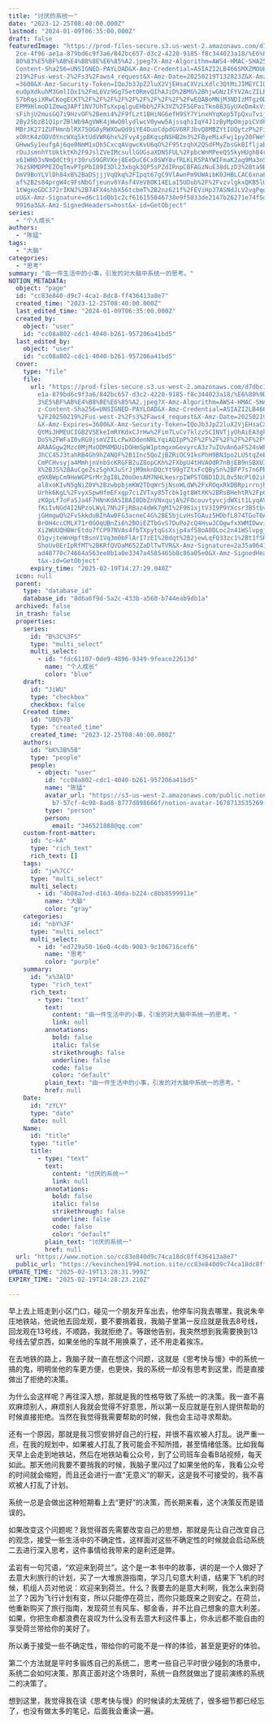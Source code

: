 ```yaml
---
title: "讨厌的系统一"
date: "2023-12-25T08:40:00.000Z"
lastmod: "2024-01-09T06:35:00.000Z"
draft: false
featuredImage: "https://prod-files-secure.s3.us-west-2.amazonaws.com/d7dbc101-8\
  2ce-4f96-ae1a-879bd6c9f3a6/842bc657-d3c2-4220-9185-f8c344023a18/%E6%80%9D%E8%\
  80%83%E5%BF%AB%E4%B8%8E%E6%85%A2.jpeg?X-Amz-Algorithm=AWS4-HMAC-SHA256&X-Amz-\
  Content-Sha256=UNSIGNED-PAYLOAD&X-Amz-Credential=ASIAZI2LB466SMXZMOUE%2F20250\
  219%2Fus-west-2%2Fs3%2Faws4_request&X-Amz-Date=20250219T132823Z&X-Amz-Expires\
  =3600&X-Amz-Security-Token=IQoJb3JpZ2luX2VjEHsaCXVzLXdlc3QtMiJIMEYCIQDbAwEFVq\
  euOpXdkuhM3GmlIDxI%2FmL6Vz9Gg75etORmvQIhAJiD%2BMG%2BhjwGNzIFYV2AcZILEiVjn8S74\
  57bRqsiXRwCKogECKT%2F%2F%2F%2F%2F%2F%2F%2F%2F%2FwEQABoMNjM3NDIzMTgzODA1IgwIDz\
  EPM9HlmoD1Zmwq3APf1NV7UhTsXxpqlguEHbb%2Fk3VZ%2F5GPaiTkn883GyUXeDm4xViMI2XTW4u\
  sFihjU2musGQ7i9HzvOF%2Bemi4%2F9fLzt1BHiNG6efH9SY7YinxHYqKep5TpQxuTvijF9YlShX%\
  2By2SbzB1Q1prZBlWb9AgVWK4jWwQ0lydlwcV0yww5AjssqhiIqY4J1zByMpOmjpiCVdFu6awM0oI\
  MBrJK271ZUFHmnblRX75OG8yRWXGwQd9iYE4DuoCdpdGV6RFJbvQ8MBZYtIUQytzP%2FimqWN%2Fg\
  xORtK4zODVOYncWXq5ktUdVWR6hx%2Fvy4jpBKqspNSHB2m3%2FByeMixFwj1py20FWe%2FSgQceE\
  GHwwSy1eufgAj6qe0NmM1xOh5CxcqAVgwcKvU6qO%2F95tzqhX2QSdFMyZbsGkBIfljabGmBJPubd\
  rDuJsmnhYtUktktKh2F9JslZVeIMcsullGUGsaXDN5FUL%2FpbcWnMPeeQS5kyHUghB4rteAVVStF\
  x61WH03sNmQdCt9jr30ruS9GRVXej8EeDuC6Cx0SWY8vfRLKLR5PAYWIFmaK2ag9Ma3nSmHXzTcig\
  76zSRMDPPEZOqTmvPTpPbI89I3Dl23xbgk3QP5sPZdIRnpCBFAGzNuE38dLzD3%2Bta9BjqkAYGS4\
  DmV9BoYLVlDh84xB%2BaDSjjjVqQkq%2FIpqt67gC9VlAwnPm9UWAibK0JHBLCAC6xnaFjuuTygdS\
  af%2B2s84prgW4c9FsNbGfjeunv8YAsf4VeV8OK14ELaI5UDub%2F%2FvzvlgkxQKB5lUYHfExJRc\
  1tWgnoGDC372rIKNJ%2B74FX4shbX56tcbmT%2B2nz621f%2FEViHpJ7ASNdJLV2vgPqoZ%2FKwIn\
  oU&X-Amz-Signature=d6c11d0b1c2cf616155046738e9f5033de2147b26271e74f5d1a8e519b\
  9916a3&X-Amz-SignedHeaders=host&x-id=GetObject"
series:
  - "个人成长"
authors:
  - "陈猛"
tags:
  - "大脑"
categories:
  - "思考"
summary: "由一件生活中的小事，引发的对大脑中系统一的思考。"
NOTION_METADATA:
  object: "page"
  id: "cc83e840-d9c7-4ca1-8dc8-ff436413a8e7"
  created_time: "2023-12-25T08:40:00.000Z"
  last_edited_time: "2024-01-09T06:35:00.000Z"
  created_by:
    object: "user"
    id: "cc08a802-cdc1-4040-b261-957206a41bd5"
  last_edited_by:
    object: "user"
    id: "cc08a802-cdc1-4040-b261-957206a41bd5"
  cover:
    type: "file"
    file:
      url: "https://prod-files-secure.s3.us-west-2.amazonaws.com/d7dbc101-82ce-4f96-a\
        e1a-879bd6c9f3a6/842bc657-d3c2-4220-9185-f8c344023a18/%E6%80%9D%E8%80%8\
        3%E5%BF%AB%E4%B8%8E%E6%85%A2.jpeg?X-Amz-Algorithm=AWS4-HMAC-SHA256&X-Am\
        z-Content-Sha256=UNSIGNED-PAYLOAD&X-Amz-Credential=ASIAZI2LB466YMSZO2NZ\
        %2F20250219%2Fus-west-2%2Fs3%2Faws4_request&X-Amz-Date=20250219T132729Z\
        &X-Amz-Expires=3600&X-Amz-Security-Token=IQoJb3JpZ2luX2VjEHsaCXVzLXdlc3\
        QtMiJHMEUCIGB2VSEkeImRYKdxCJrHw%2Fim7LvCv7klzz5CINVTjyOhAiEA3gke7cjALyw\
        DoS%2FWFaI0vRG9jsmVZILcPwXDdenNRLYqiAQIpP%2F%2F%2F%2F%2F%2F%2F%2F%2F%2F\
        ARAAGgw2Mzc0MjMxODM4MDUiDOHmSpW1ptmgxmGevyrcA3z7uIUvAn6aFS24sWFS7GAGdY9\
        JhCC45J3tahRB4Gh9hZ4NQF%2B1Inc5QoZjBZRiOC9IksPhH9BN3po2LUStqZeEEGczYAkb\
        CmPCHvsyja4MmhjnVnbScKRGFB2uZ8opCKh%2FXbpU4tHVAOdR7nBjEB9nSBXUI%2FuRE99\
        X%2BJS%2BAuCgeZszSghXJuSrJjM9mknDQcYt99gTZtxFcQBySn%2BFP7s7n6PbhppznDyp\
        q9XBWpCm9HeWGPSrMr2gI8LZ0oOesAM7NHLkesrpIWPSTOBD1DJL0v5NcPl02ih8Z6IcPzs\
        al8xoKIvN5gNiZ0V%2BzwbpbjmKW2TDqWrSjNsoWLdW%2FxROqxRkDBRpirrnjhZe%2FzxF\
        Urhk6KgL%2FvyxSpwHfmEFxgp7ciZVTxy85TcbkIgt8WtXK%2BRsBHehtR%2FpCoOunHsfZ\
        zKOpLf7oFa5Ja4F7HNnKdASIBAI0DbZnVNxqujA%2FOcouvtyvcjdWXit1LyqAV6JpN22OZ\
        fKiIvNGd4I2NPzoLWyL7N%2FjRBaz4dWk7gMI%2F961xjtV3I9P9YXcsr3B5tbvvY%2B2D8\
        jGHmgwQ%2FvSkkduBIhAw0FG3acneC4G%2BE5bjLvHsTGAuz5HDbfL874TGuT0Au4FQQ7%2\
        BrOH4ccCMLX71r0GOqUBnZi6%2BOiEZTbGvS7DuPo2cQ4HswJCOgwfxXWMIDwviWBbjkdl1\
        Xi2WUUQHBWrEtdo7fCP97NVAs4fbTXpytqGsXsjp4af58oA0DLoc2n41WSlvpgjchX7ezRp\
        O1gvjteWnHpftBsnV1Vq3m0bFlArI7zEI%2Bdqt%2B2jewLqFQ33zc1%2Bt1fSR7AtF7UgU\
        ShoUv0ErIpRfMT%2BKRfQVDaM652ZaDlTwTVR&X-Amz-Signature=2a35a0641d52536c8\
        ad48770c74664a563ee8b1a0e3347a4585465b8c86a05e0&X-Amz-SignedHeaders=hos\
        t&x-id=GetObject"
      expiry_time: "2025-02-19T14:27:29.040Z"
  icon: null
  parent:
    type: "database_id"
    database_id: "8d6a6f9d-5a2c-433b-a560-b744eab9db1a"
  archived: false
  in_trash: false
  properties:
    series:
      id: "B%3C%3FS"
      type: "multi_select"
      multi_select:
        - id: "fdc61107-0de9-4896-9349-9feace22613d"
          name: "个人成长"
          color: "blue"
    draft:
      id: "JiWU"
      type: "checkbox"
      checkbox: false
    Created time:
      id: "UBQ%7B"
      type: "created_time"
      created_time: "2023-12-25T08:40:00.000Z"
    authors:
      id: "bK%3B%5B"
      type: "people"
      people:
        - object: "user"
          id: "cc08a802-cdc1-4040-b261-957206a41bd5"
          name: "陈猛"
          avatar_url: "https://s3-us-west-2.amazonaws.com/public.notion-static.com/775523\
            b7-57cf-4c98-8ad8-8777d898666f/notion-avatar-1678713535269.png"
          type: "person"
          person:
            email: "346521888@qq.com"
    custom-front-matter:
      id: "c~kA"
      type: "rich_text"
      rich_text: []
    tags:
      id: "jw%7CC"
      type: "multi_select"
      multi_select:
        - id: "4b08a7ed-d163-40da-b224-c8bb8599911e"
          name: "大脑"
          color: "gray"
    categories:
      id: "nbY%3F"
      type: "multi_select"
      multi_select:
        - id: "ed729a50-16e0-4cdb-9083-9c106716cef6"
          name: "思考"
          color: "purple"
    summary:
      id: "x%3AlD"
      type: "rich_text"
      rich_text:
        - type: "text"
          text:
            content: "由一件生活中的小事，引发的对大脑中系统一的思考。"
            link: null
          annotations:
            bold: false
            italic: false
            strikethrough: false
            underline: false
            code: false
            color: "default"
          plain_text: "由一件生活中的小事，引发的对大脑中系统一的思考。"
          href: null
    Date:
      id: "zYLY"
      type: "date"
      date: null
    Name:
      id: "title"
      type: "title"
      title:
        - type: "text"
          text:
            content: "讨厌的系统一"
            link: null
          annotations:
            bold: false
            italic: false
            strikethrough: false
            underline: false
            code: false
            color: "default"
          plain_text: "讨厌的系统一"
          href: null
  url: "https://www.notion.so/cc83e840d9c74ca18dc8ff436413a8e7"
  public_url: "https://kevinchen1994.notion.site/cc83e840d9c74ca18dc8ff436413a8e7"
UPDATE_TIME: "2025-02-19T13:28:31.999Z"
EXPIRY_TIME: "2025-02-19T14:28:23.210Z"

---
```

<link rel="stylesheet" href="https://cdn.jsdelivr.net/npm/katex@0.16.2/dist/katex.min.css" integrity="sha384-bYdxxUwYipFNohQlHt0bjN/LCpueqWz13HufFEV1SUatKs1cm4L6fFgCi1jT643X" crossorigin="anonymous">


早上去上班走到小区门口，碰见一个朋友开车出去，他停车问我去哪里，我说朱辛庄地铁站，他说他去回龙观，要不要捎着我，我脑子里第一反应就是我去8号线，回龙观在13号线，不顺路，我就拒绝了。等跟他告别，我突然想到我需要换到13号线去望京西，如果坐他的车就不用换乘了，还不用走着挨冻。


在去地铁的路上，我脑子就一直在想这个问题，这就是《思考快与慢》中的系统一搞的鬼，明明坐他的车更方便，也更快，我的系统一却没有思考到这里，而是直接做出了拒绝的决策。


为什么会这样呢？再往深入想，那就是我的性格导致了系统一的决策。我一直不喜欢麻烦别人，麻烦别人我就会觉得不好意思，所以第一反应就是在别人提供帮助的时候直接拒绝。当然在我觉得我需要帮助的时候，我也会主动寻求帮助。


还有一个原因，那就是我习惯安排好自己的行程，并很不喜欢被人打乱。说严重一点，在我的规划中，如果被人打乱了我可能会不知所措，甚至情绪低落。比如我每天早上会走到地铁站，然后在地铁站看公众号，到了公司班车会看B站视频，每天如此。那天他问我要不要捎我的时候，我脑子里闪过了如果坐他的车，我看公众号的时间就会缩短，而且还会进行一直“无意义”的聊天，这是我不可接受的，我不喜欢被人打乱了计划。


系统一总是会做出这种短期看上去“更好”的决策，而长期来看，这个决策反而是错误的。


如果改变这个问题呢？我觉得首先需要改变自己的思想，那就是先让自己改变自己的观念，接受一些生活中的不确定性，这样面对这些不确定性的时候就会启动系统二去进行深入思考，这件事情给我带来的是利还是弊。


孟岩有一句咒语，“欢迎来到荷兰”。这个是一本书中的故事，讲的是一个人做好了去意大利旅行的计划，买了一大堆旅游指南，学习几句意大利语，结果下飞机的时候，机组人员对他说：欢迎来到荷兰。什么？我要去的是意大利啊，我怎么来到荷兰了？因为飞行计划有变，所以只能停在荷兰，而你只能既来之则安之。在荷兰，他重新购买了旅行指南，发现荷兰有风车、郁金香，并不比自己想象的意大利差。如果，你把生命都浪费在哀叹为什么没有去意大利这件事上，你永远都不能自由的享受荷兰带给你的美好了。


所以勇于接受一些不确定性，带给你的可能不是一样的体验，甚至是更好的体验。


第二个方法就是平时多锻炼自己的系统二，思考一些自己平时很少碰到的场景中，系统二会如何决策，那真正面对这个场景时，系统一自然就做出了提前演练的系统二的决策了。


想到这里，我觉得我在读《思考快与慢》的时候读的太笼统了，很多细节都已经忘了，也没有做太多的笔记，后面我会重读一遍。

